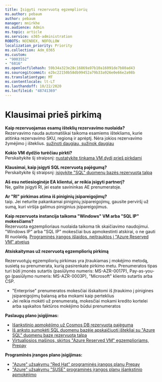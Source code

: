 ```yaml
---
title: Įsigyti rezervuotą egzempliorių
ms.author: pebaum
author: pebaum
manager: mnirkhe
ms.audience: Admin
ms.topic: article
ms.service: o365-administration
ROBOTS: NOINDEX, NOFOLLOW
localization_priority: Priority
ms.collection: Adm_O365
ms.custom:
- "9003552"
- "6816"
ms.openlocfilehash: 59b34a323e28c16869a97b10a16091de7b80ad43
ms.sourcegitcommit: e2bc22150b58db99452a79b33a926e0e66e2a98b
ms.translationtype: MT
ms.contentlocale: lt-LT
ms.lasthandoff: 10/22/2020
ms.locfileid: "48741369"
---
```

# <a name="questions-before-purchase"></a>Klausimai prieš pirkimą

**Kaip rezervuojamas esamų išteklių rezervavimo nuolaida?**  
Rezervavimo nauda automatiškai taikoma esamiems ištekliams, kurie atitinka rezervavimo SKU, regioną ir aprėptį. Nėra jokios rezervavimo žymėjimo į išteklius. [sužinoti daugiau, sužinok daugiau](https://docs.microsoft.com/azure/cost-management-billing/reservations/save-compute-costs-reservations?WT.mc_id=Portal-Microsoft_Azure_Support#how-reservation-discount-is-applied) 

**Kokio VM dydžio turėčiau pirkti?**  
Perskaitykite šį straipsnį: [nustatykite tinkamą VM dydį prieš pirkdami](https://docs.microsoft.com/azure/virtual-machines/windows/prepay-reserved-vm-instances?toc=/azure/billing/TOC.json&WT.mc_id=Portal-Microsoft_Azure_Support#determine-the-right-vm-size-before-you-buy)

**Klausimai, kaip įsigyti SQL rezervuotą pajėgumą?**  
Perskaitykite šį straipsnį: [įsigykite "SQL" duomenų bazės rezervuotą talpą](https://docs.microsoft.com/azure/sql-database/sql-database-reserved-capacity?toc=/azure/billing/TOC.json&WT.mc_id=Portal-Microsoft_Azure_Support#buy-sql-database-reserved-capacity)

**Aš esu netiesioginėje EA klientui, ar reikia įsigyti partnerį?**  
Ne, galite įsigyti RI, jei esate savininkas AE prenumeratoje.

**Ar "RI" pirkimas atima iš piniginių įsipareigojimų?**  
taip. Jei neturite pakankamai piniginių įsipareigojimų, gausite perviršį už sumą, kuri viršija galimus piniginius įsipareigojimus.

**Kaip rezervuota instancija taikoma "Windows" VM arba "SQL IP" mokesčiams?**  
Rezervuota egzemplioriaus nuolaida taikoma tik skaičiavimo naudojimui. "Windows IP" arba "SQL IP" mokesčiai bus apmokestinti atskirai, o ne gauti RI nuolaidą. [Programinės įrangos išlaidos, neįtrauktos į "Azure Reserved VM" atvejus](https://docs.microsoft.com/azure/billing/billing-reserved-instance-windows-software-costs?WT.mc_id=Portal-Microsoft_Azure_Support)  
      
**Atsiskaitymas už rezervuotą egzempliorių pirkimą**  
      
Rezervuotųjų egzempliorių pirkimas yra įtraukiamas į mokėjimo metodą, susietą su prenumerata, kurią pasirenkate pirkimo metu. Prenumeratos tipas turi būti įmonės sutartis (pasiūlymo numeris: MS-AZR-0017P), Pay-as-you-go (pasiūlymo numeris: MS-AZR-0003P), "Microsoft" kliento sutartis arba CSP.

-   "Enterprise" prenumeratos mokesčiai išskaitomi iš įtraukimo į pinigines įsipareigojimų balansą arba mokami kaip perteklius
-   Jei reikia mokėti už prenumeratą, mokesčiai mokami kredito kortelei arba sąskaitos faktūros mokėjimo būdui prenumeratos

**Paslaugų plano įsigijimas:**

-   [Išankstinio apmokėjimo už Cosmos DB rezervuotą pajėgumą](https://docs.microsoft.com/azure/cosmos-db/cosmos-db-reserved-capacity?WT.mc_id=Portal-Microsoft_Azure_Support)
-   [Iš anksto sumokėti SQL duomenų bazėje apskaičiuoti ištekliai su "Azure SQL" duomenų baze rezervuotą talpą](https://docs.microsoft.com/azure/sql-database/sql-database-reserved-capacity?WT.mc_id=Portal-Microsoft_Azure_Support)
-   [Virtualiosios mašinos, skirtos "Azure Reserved VM" egzemplioriams, Prepay](https://docs.microsoft.com/azure/virtual-machines/windows/prepay-reserved-vm-instances?WT.mc_id=Portal-Microsoft_Azure_Support)

**Programinės įrangos plano įsigijimas:**

-   ["Azure" užsakymų "Red Hat" programinės įrangos planų Prepay](https://docs.microsoft.com/azure/virtual-machines/linux/prepay-rhel-software-charges?WT.mc_id=Portal-Microsoft_Azure_Support)
-   ["Azure" užsakymų "SUSE" programinės įrangos planų išankstinio apmokėjimo](https://docs.microsoft.com/azure/virtual-machines/linux/prepay-suse-software-charges?WT.mc_id=Portal-Microsoft_Azure_Support)